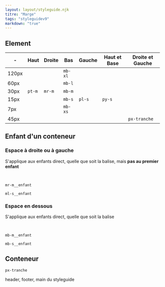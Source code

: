 ```yaml
---
layout: layout/styleguide.njk
titre: "Marge"
tags: "styleguidev9"
markdown: "true"
---
```



## Element

| - | Haut | Droite | Bas | Gauche | Haut et Base | Droite et Gauche |
| - | - | - | - | - | - | - |
| 120px |  |  | `mb-xl` |  |  |  |
| 60px |  |  | `mb-l` |  |  |  |
| 30px | `pt-m` | `mr-m` | `mb-m` |  |  |  |
| 15px |  |  | `mb-s` | `pl-s` | `py-s` |  |
| 7px |  |  | `mb-xs` |  |  |  |
| 45px |  |  |  |  |  | `px-tranche` |




## Enfant d'un conteneur

### Espace à droite ou à gauche

S'applique aux enfants direct, quelle que soit la balise, mais **pas au premier enfant**

<br>

`` mr-m__enfant ``

`` ml-s__enfant ``


### Espace en dessous

S'applique aux enfants direct, quelle que soit la balise

<br>

`` mb-m__enfant ``

`` mb-s__enfant ``




## Conteneur

`` px-tranche ``

header, footer, main du styleguide
